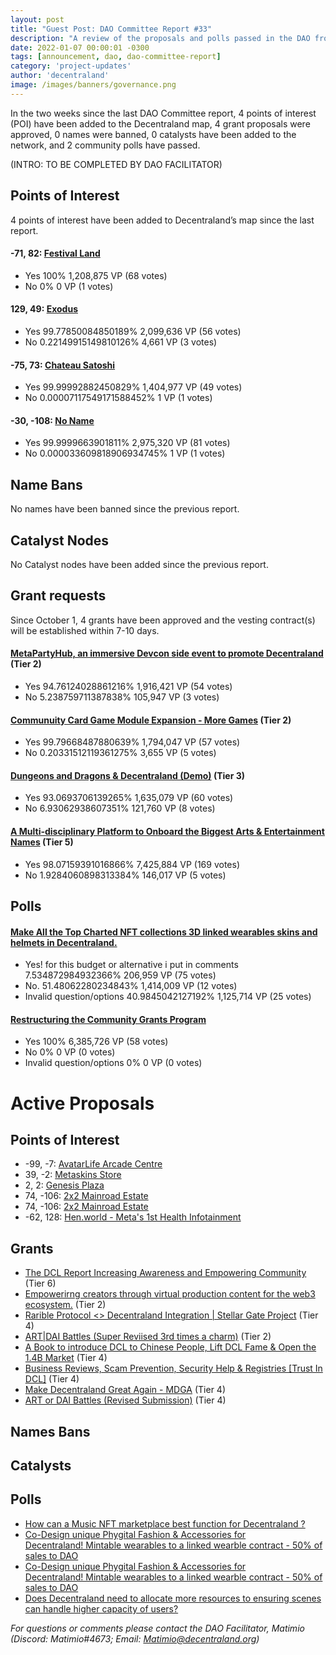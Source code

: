 ```yaml
---
layout: post
title: "Guest Post: DAO Committee Report #33"
description: "A review of the proposals and polls passed in the DAO from October 1 through October 15".
date: 2022-01-07 00:00:01 -0300
tags: [announcement, dao, dao-committee-report]
category: 'project-updates'
author: 'decentraland'
image: /images/banners/governance.png
---
```


In the two weeks since the last DAO Committee report, 4 points of interest (POI) have been added to the Decentraland map, 4 grant proposals were approved, 0 names were banned, 0 catalysts have been added to the network, and 2 community polls have passed.

(INTRO: TO BE COMPLETED BY DAO FACILITATOR)

## Points of Interest
4 points of interest have been added to Decentraland’s map since the last report.


#### -71, 82: [Festival Land](https://governance.decentraland.org/proposal/?id=d2fbceb0-4253-11ed-9eb2-21be7ab68113)

* Yes 100% 1,208,875 VP (68 votes)
* No 0% 0 VP (1 votes)


#### 129, 49: [Exodus](https://governance.decentraland.org/proposal/?id=1b168f40-3e81-11ed-ae53-272ba72c798d)

* Yes 99.77850084850189% 2,099,636 VP (56 votes)
* No 0.22149915149810126% 4,661 VP (3 votes)


#### -75, 73: [Chateau Satoshi](https://governance.decentraland.org/proposal/?id=f8d07e30-3de2-11ed-ae53-272ba72c798d)

* Yes 99.99992882450829% 1,404,977 VP (49 votes)
* No 0.00007117549171588452% 1 VP (1 votes)


#### -30, -108: [No Name](https://governance.decentraland.org/proposal/?id=5bb611a0-3dbf-11ed-a2ad-25cde07289d9)

* Yes 99.9999663901811% 2,975,320 VP (81 votes)
* No 0.000033609818906934745% 1 VP (1 votes)


## Name Bans

No names have been banned since the previous report.

## Catalyst Nodes
No Catalyst nodes have been added since the previous report.


## Grant requests
Since October 1, 4 grants have been approved and the vesting contract(s) will be established within 7-10 days.


#### [MetaPartyHub, an immersive Devcon side event to promote Decentraland](https://governance.decentraland.org/proposal/?id=bcd48260-42b9-11ed-9eb2-21be7ab68113) (Tier 2)

* Yes 94.76124028861216% 1,916,421 VP (54 votes)
* No 5.238759711387838% 105,947 VP (3 votes)


#### [Communuity Card Game Module Expansion - More Games](https://governance.decentraland.org/proposal/?id=0db018f0-3e25-11ed-ae53-272ba72c798d) (Tier 2)

* Yes 99.79668487880639% 1,794,047 VP (57 votes)
* No 0.20331512119361275% 3,655 VP (5 votes)


#### [Dungeons and Dragons &amp; Decentraland (Demo)](https://governance.decentraland.org/proposal/?id=1117c6c0-3ced-11ed-a2ad-25cde07289d9) (Tier 3)

* Yes 93.0693706139265% 1,635,079 VP (60 votes)
* No 6.93062938607351% 121,760 VP (8 votes)


#### [A  Multi-disciplinary Platform to Onboard the Biggest Arts &amp; Entertainment Names](https://governance.decentraland.org/proposal/?id=52de9bf0-3816-11ed-b361-67b98a1da2c8) (Tier 5)

* Yes 98.07159391016866% 7,425,884 VP (169 votes)
* No 1.9284060898313384% 146,017 VP (5 votes)


## Polls

#### [Make All the Top Charted NFT collections 3D linked wearables skins and helmets in Decentraland.](https://governance.decentraland.org/proposal/?id=5a931460-4370-11ed-9eb2-21be7ab68113)

* Yes! for this budget or alternative i put in comments  7.534872984932366% 206,959 VP (75 votes)
* No.  51.48062280234843% 1,414,009 VP (12 votes)
* Invalid question/options 40.9845042127192% 1,125,714 VP (25 votes)


#### [Restructuring the  Community Grants Program](https://governance.decentraland.org/proposal/?id=e2fbd710-426c-11ed-9eb2-21be7ab68113)

* Yes 100% 6,385,726 VP (58 votes)
* No 0% 0 VP (0 votes)
* Invalid question/options 0% 0 VP (0 votes)



# Active Proposals

## Points of Interest

* -99, -7: [AvatarLife Arcade Centre](https://governance.decentraland.org/proposal/?id=7d741f90-4935-11ed-bdf3-75f4f4d9ef2f)
* 39, -2: [Metaskins  Store](https://governance.decentraland.org/proposal/?id=dd7a2340-48d0-11ed-bdf3-75f4f4d9ef2f)
* 2, 2: [Genesis Plaza](https://governance.decentraland.org/proposal/?id=7b8381c0-4846-11ed-9eb2-21be7ab68113)
* 74, -106: [2x2 Mainroad Estate](https://governance.decentraland.org/proposal/?id=ebef98f0-4705-11ed-9eb2-21be7ab68113)
* 74, -106: [2x2 Mainroad Estate](https://governance.decentraland.org/proposal/?id=ff473a20-4705-11ed-9eb2-21be7ab68113)
* -62, 128: [Hen.world - Meta&#39;s 1st Health Infotainment](https://governance.decentraland.org/proposal/?id=91f76730-460e-11ed-9eb2-21be7ab68113)

## Grants

* [The DCL Report Increasing Awareness and Empowering Community](https://governance.decentraland.org/proposal/?id=9575fd70-48bd-11ed-bdf3-75f4f4d9ef2f) (Tier 6)
* [Empowerirng creators through  virtual production content for the web3 ecosystem.](https://governance.decentraland.org/proposal/?id=1d2927b0-48aa-11ed-bdf3-75f4f4d9ef2f) (Tier 2)
* [Rarible Protocol &lt;&gt; Decentraland Integration | Stellar Gate Project](https://governance.decentraland.org/proposal/?id=334a1f50-482c-11ed-9eb2-21be7ab68113) (Tier 4)
* [ART|DAI Battles (Super Reviised 3rd times a charm)](https://governance.decentraland.org/proposal/?id=8a3c6fc0-4791-11ed-9eb2-21be7ab68113) (Tier 2)
* [A Book to introduce DCL to Chinese People, Lift DCL Fame &amp; Open the 1.4B Market](https://governance.decentraland.org/proposal/?id=847247f0-4547-11ed-9eb2-21be7ab68113) (Tier 4)
* [Business Reviews, Scam Prevention, Security Help &amp; Registries [Trust In DCL]](https://governance.decentraland.org/proposal/?id=8f170b00-4547-11ed-9eb2-21be7ab68113) (Tier 4)
* [Make Decentraland Great Again - MDGA](https://governance.decentraland.org/proposal/?id=5c24e2b0-4125-11ed-9eb2-21be7ab68113) (Tier 4)
* [ART or DAI Battles (Revised Submission)](https://governance.decentraland.org/proposal/?id=c00bf190-4046-11ed-9eb2-21be7ab68113) (Tier 4)

## Names Bans


## Catalysts


## Polls

* [How can a Music NFT marketplace best function for Decentraland ?](https://governance.decentraland.org/proposal/?id=a4d1c2a0-48ee-11ed-bdf3-75f4f4d9ef2f)
* [Co-Design unique Phygital Fashion &amp; Accessories for Decentraland! Mintable wearables to a linked wearble contract - 50% of sales to DAO](https://governance.decentraland.org/proposal/?id=bcb89730-46f1-11ed-9eb2-21be7ab68113)
* [Co-Design unique Phygital Fashion &amp; Accessories for Decentraland! Mintable wearables to a linked wearble contract - 50% of sales to DAO](https://governance.decentraland.org/proposal/?id=8e86e060-46f1-11ed-9eb2-21be7ab68113)
* [Does Decentraland need to allocate more resources to ensuring scenes can handle higher capacity of users?](https://governance.decentraland.org/proposal/?id=ee3ebee0-469e-11ed-9eb2-21be7ab68113)

*For questions or comments please contact the DAO Facilitator, Matimio (Discord: Matimio#4673; Email: [Matimio@decentraland.org](mailto:Matimio@decentraland.org))*